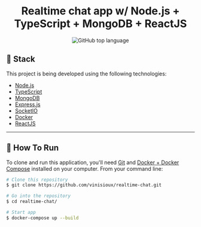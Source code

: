 
<h1  align="center">
Realtime chat app w/ Node.js + TypeScript + MongoDB + ReactJS
</h1>
<p  align="center">
<a  href="#"  style="text-decoration: none">
<img  alt="GitHub top language"  src="https://img.shields.io/github/languages/top/vinisioux/realtime-chat?color=34CB79" />
</a>
</p>

## :rocket: Stack
This project is being developed using the following technologies:

- [Node.js](https://nodejs.org/en/)
- [TypeScript](https://www.typescriptlang.org/)
- [MongoDB](https://www.mongodb.com/)
- [Express.js](https://expressjs.com/)
- [SocketIO](https://socket.io/)
- [Docker](https://www.docker.com/)
- [ReactJS](https://reactjs.org)
---
## :dart: How To Run

To clone and run this application, you'll need [Git](https://git-scm.com) and [Docker + Docker Compose](https://www.docker.com/) installed on your computer. From your command line:

```bash
# Clone this repository
$ git clone https://github.com/vinisioux/realtime-chat.git

# Go into the repository
$ cd realtime-chat/

# Start app
$ docker-compose up --build
```
